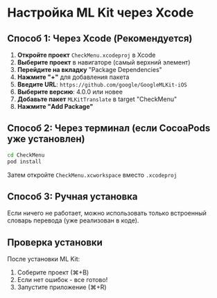 # Настройка ML Kit через Xcode

## Способ 1: Через Xcode (Рекомендуется)

1. **Откройте проект** `CheckMenu.xcodeproj` в Xcode
2. **Выберите проект** в навигаторе (самый верхний элемент)
3. **Перейдите на вкладку** "Package Dependencies"
4. **Нажмите "+"** для добавления пакета
5. **Введите URL**: `https://github.com/google/GoogleMLKit-iOS`
6. **Выберите версию**: 4.0.0 или новее
7. **Добавьте пакет** `MLKitTranslate` в target "CheckMenu"
8. **Нажмите "Add Package"**

## Способ 2: Через терминал (если CocoaPods уже установлен)

```bash
cd CheckMenu
pod install
```

Затем откройте `CheckMenu.xcworkspace` вместо `.xcodeproj`

## Способ 3: Ручная установка

Если ничего не работает, можно использовать только встроенный словарь перевода (уже реализован в коде).

## Проверка установки

После установки ML Kit:
1. Соберите проект (⌘+B)
2. Если нет ошибок - все готово!
3. Запустите приложение (⌘+R)

